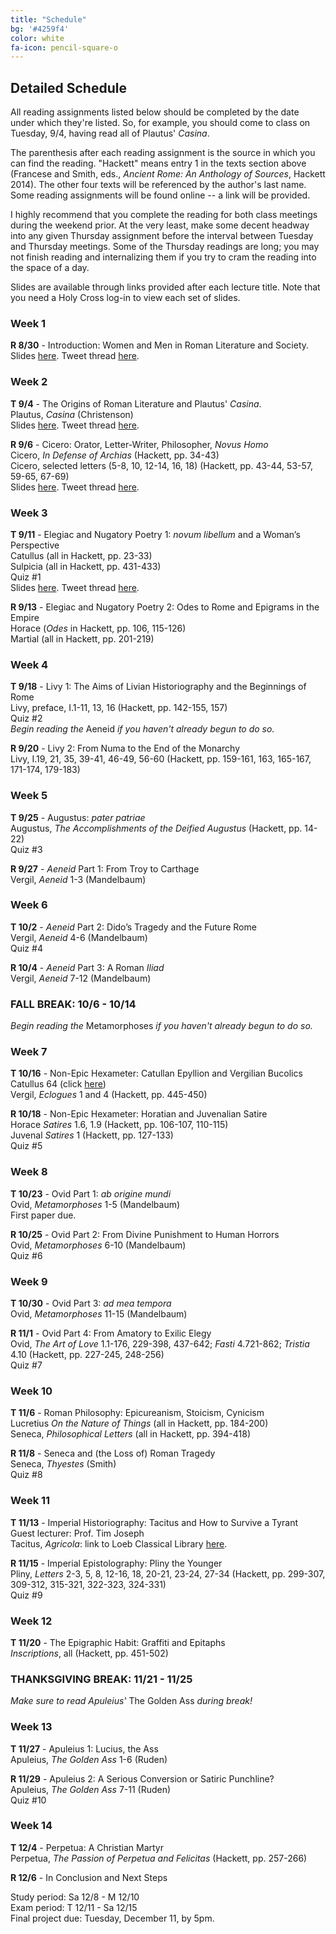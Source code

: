 ```yaml
---
title: "Schedule"
bg: '#4259f4'
color: white
fa-icon: pencil-square-o
---
```


## Detailed Schedule
All reading assignments listed below should be completed by the date under which they're listed. So, for example, you should come to class on Tuesday, 9/4, having read all of Plautus' *Casina*.

The parenthesis after each reading assignment is the source in which you can find the reading. "Hackett" means entry 1 in the texts section above (Francese and Smith, eds., *Ancient Rome: An Anthology of Sources*, Hackett 2014). The other four texts will be referenced by the author's last name. Some reading assignments will be found online -- a link will be provided.

I highly recommend that you complete the reading for both class meetings during the weekend prior. At the very least, make some decent headway into any given Thursday assignment before the interval between Tuesday and Thursday meetings. Some of the Thursday readings are long; you may not finish reading and internalizing them if you try to cram the reading into the space of a day.

Slides are available through links provided after each lecture title. Note that you need a Holy Cross log-in to view each set of slides.

### Week 1
**R 8/30** - Introduction: Women and Men in Roman Literature and Society.  
Slides [here](https://docs.google.com/presentation/d/1-iLRptN0jNN3JL_-Ou8oXbmyIZwU2kuuLANFDeoc_cY/edit?usp=sharing). Tweet thread [here](https://twitter.com/DLibatique10/status/1035205147213942786).   

### Week 2
**T 9/4** - The Origins of Roman Literature and Plautus' *Casina*.  
Plautus, *Casina* (Christenson)  
Slides [here](https://docs.google.com/presentation/d/1FDY4w7BfWSMeejVnFU1Z3Ge9YTWJkWRz5w8_1Gp4QQc/edit?usp=sharing). Tweet thread [here](https://twitter.com/DLibatique10/status/1037757237379379200).  

**R 9/6** - Cicero: Orator, Letter-Writer, Philosopher, *Novus Homo*  
Cicero, *In Defense of Archias* (Hackett, pp. 34-43)  
Cicero, selected letters (5-8, 10, 12-14, 16, 18) (Hackett, pp. 43-44, 53-57, 59-65, 67-69)  
Slides [here](https://docs.google.com/presentation/d/1NnkMCj9U95iJ33UJ46NzPajdvW94Bzv7jXrJmIhQYTc/edit?usp=sharing). Tweet thread [here](https://twitter.com/DLibatique10/status/1039893879221374976).  

### Week 3
**T 9/11** - Elegiac and Nugatory Poetry 1: *novum libellum* and a Woman’s Perspective  
Catullus (all in Hackett, pp. 23-33)  
Sulpicia (all in Hackett, pp. 431-433)  
Quiz #1  
Slides [here](https://docs.google.com/presentation/d/11cGcP1EEXbbDP7vjfjr0H_LJk07dxpmQz39-x3Ka81I/edit?usp=sharing). Tweet thread [here]().  

**R 9/13** - Elegiac and Nugatory Poetry 2: Odes to Rome and Epigrams in the Empire  
Horace (*Odes* in Hackett, pp. 106, 115-126)  
Martial (all in Hackett, pp. 201-219)  

### Week 4
**T 9/18** - Livy 1: The Aims of Livian Historiography and the Beginnings of Rome  
Livy, preface, I.1-11, 13, 16 (Hackett, pp. 142-155, 157)  
Quiz #2  
*Begin reading the* Aeneid *if you haven't already begun to do so.*  

**R 9/20** - Livy 2: From Numa to the End of the Monarchy  
Livy, I.19, 21, 35, 39-41, 46-49, 56-60 (Hackett, pp. 159-161, 163, 165-167, 171-174, 179-183)  

### Week 5
**T 9/25** - Augustus: *pater patriae*  
Augustus, *The Accomplishments of the Deified Augustus* (Hackett, pp. 14-22)  
Quiz #3  

**R 9/27** - *Aeneid* Part 1: From Troy to Carthage  
Vergil, *Aeneid* 1-3 (Mandelbaum)  

### Week 6
**T 10/2** - *Aeneid* Part 2: Dido’s Tragedy and the Future Rome  
Vergil, *Aeneid* 4-6 (Mandelbaum)  
Quiz #4  

**R 10/4** - *Aeneid* Part 3: A Roman *Iliad*  
Vergil, *Aeneid* 7-12 (Mandelbaum)  

### FALL BREAK: 10/6 - 10/14
*Begin reading the* Metamorphoses *if you haven't already begun to do so.*

### Week 7
**T 10/16** - Non-Epic Hexameter: Catullan Epyllion and Vergilian Bucolics  
Catullus 64 (click [here](https://www.poetryintranslation.com/PITBR/Latin/Catullus.php#anchor_Toc531846789))  
Vergil, *Eclogues* 1 and 4 (Hackett, pp. 445-450)  

**R 10/18** - Non-Epic Hexameter: Horatian and Juvenalian Satire  
Horace *Satires* 1.6, 1.9 (Hackett, pp. 106-107, 110-115)  
Juvenal *Satires* 1 (Hackett, pp. 127-133)  
Quiz #5  

### Week 8
**T 10/23** - Ovid Part 1: *ab origine mundi*  
Ovid, *Metamorphoses* 1-5 (Mandelbaum)  
First paper due.

**R 10/25** - Ovid Part 2: From Divine Punishment to Human Horrors  
Ovid, *Metamorphoses* 6-10 (Mandelbaum)  
Quiz #6  

### Week 9
**T 10/30** - Ovid Part 3: *ad mea tempora*  
Ovid, *Metamorphoses* 11-15 (Mandelbaum)

**R 11/1** - Ovid Part 4: From Amatory to Exilic Elegy  
Ovid, *The Art of Love* 1.1-176, 229-398, 437-642; *Fasti* 4.721-862; *Tristia* 4.10 (Hackett, pp. 227-245, 248-256)  
Quiz #7  

### Week 10
**T 11/6** -  Roman Philosophy: Epicureanism, Stoicism, Cynicism  
Lucretius *On the Nature of Things* (all in Hackett, pp. 184-200)  
Seneca, *Philosophical Letters* (all in Hackett, pp. 394-418)

**R 11/8** - Seneca and (the Loss of) Roman Tragedy  
Seneca, *Thyestes* (Smith)  
Quiz #8  

### Week 11
**T 11/13** - Imperial Historiography: Tacitus and How to Survive a Tyrant  
Guest lecturer: Prof. Tim Joseph  
Tacitus, *Agricola*: link to Loeb Classical Library [here](https://www-loebclassics-com.ezproxy.holycross.edu/view/tacitus-agricola/1914/pb_LCL035.27.xml?rskey=YfTA94&result=1).

**R 11/15** - Imperial Epistolography: Pliny the Younger  
Pliny, *Letters* 2-3, 5, 8, 12-16, 18, 20-21, 23-24, 27-34 (Hackett, pp. 299-307, 309-312, 315-321, 322-323, 324-331)  
Quiz #9  

### Week 12
**T 11/20** - The Epigraphic Habit: Graffiti and Epitaphs  
*Inscriptions*, all (Hackett, pp. 451-502)  

### THANKSGIVING BREAK: 11/21 - 11/25
*Make sure to read Apuleius'* The Golden Ass *during break!*

### Week 13
**T 11/27** - Apuleius 1: Lucius, the Ass  
Apuleius, *The Golden Ass* 1-6 (Ruden)  

**R 11/29** - Apuleius 2: A Serious Conversion or Satiric Punchline?  
Apuleius, *The Golden Ass* 7-11 (Ruden)  
Quiz #10  

### Week 14
**T 12/4** - Perpetua: A Christian Martyr  
Perpetua, *The Passion of Perpetua and Felicitas* (Hackett, pp. 257-266)  

**R 12/6** - In Conclusion and Next Steps

Study period: Sa 12/8 - M 12/10  
Exam period: T 12/11 - Sa 12/15  
Final project due: Tuesday, December 11, by 5pm.
